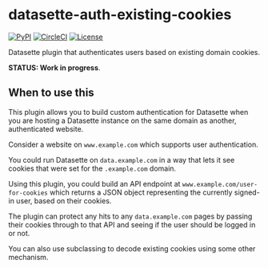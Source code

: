 # datasette-auth-existing-cookies

[![PyPI](https://img.shields.io/pypi/v/datasette-auth-existing-cookies.svg)](https://pypi.org/project/datasette-auth-existing-cookies/)
[![CircleCI](https://circleci.com/gh/simonw/datasette-auth-existing-cookies.svg?style=svg)](https://circleci.com/gh/simonw/datasette-auth-existing-cookies)
[![License](https://img.shields.io/badge/license-Apache%202.0-blue.svg)](https://google.com/simonw/datasette-auth-existing-cookies/blob/master/LICENSE)

Datasette plugin that authenticates users based on existing domain cookies.

**STATUS: Work in progress**.

## When to use this

This plugin allows you to build custom authentication for Datasette when you are hosting a Datasette instance on the same domain as another, authenticated website.

Consider a website on `www.example.com` which supports user authentication.

You could run Datasette on `data.example.com` in a way that lets it see cookies that were set for the `.example.com` domain.

Using this plugin, you could build an API endpoint at `www.example.com/user-for-cookies` which returns a JSON object representing the currently signed-in user, based on their cookies.

The plugin can protect any hits to any `data.example.com` pages by passing their cookies through to that API and seeing if the user should be logged in or not.

You can also use subclassing to decode existing cookies using some other mechanism.
